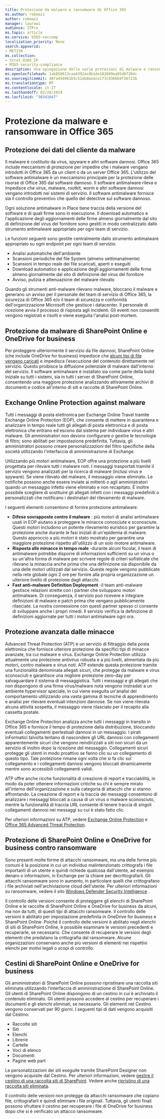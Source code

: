 ```yaml
---
title: Protezione da malware e ransomware di Office 365
ms.author: robmazz
author: robmazz
manager: laurawi
audience: ITPro
ms.topic: article
ms.service: O365-seccomp
localization_priority: None
search.appverid:
- MET150
ms.collection:
- Strat_O365_IP
- M365-security-compliance
description: Una spiegazione delle varie protezioni di malware e ransomware all'interno di Office 365.
ms.openlocfilehash: 1ab850613caa4392ac8b1de102609ea85d8720dc
ms.sourcegitcommit: 48fa456981b5c52ab8aeace173c8366b9f36723b
ms.translationtype: MT
ms.contentlocale: it-IT
ms.lasthandoff: 02/28/2019
ms.locfileid: "30341647"
---
```

# <a name="malware-and-ransomware-protection-in-office-365"></a>Protezione da malware e ransomware in Office 365

## <a name="protecting-customer-data-from-malware"></a>Protezione dei dati del cliente da malware

Il malware è costituito da virus, spyware e altri software dannosi. Office 365 include meccanismi di protezione per impedire che i malware vengano introdotti in Office 365 da un client o da un server Office 365. L'utilizzo del software antimalware è un meccanismo principale per la protezione delle risorse di Office 365 dal software dannoso. Il software antimalware rileva e impedisce che virus, malware, rootkit, worm e altri software dannosi vengano introdotti nei sistemi di servizio. Il software antimalware fornisce sia il controllo preventivo che quello del detective sul software dannoso.

Ogni soluzione antimalware in Place tiene traccia della versione del software e di quali firme sono in esecuzione. Il download automatico e l'applicazione degli aggiornamenti delle firme almeno giornalmente dal sito di definizione del virus del fornitore sono gestiti in modo centralizzato dallo strumento antimalware appropriato per ogni team di servizio.

Le funzioni seguenti sono gestite centralmente dallo strumento antimalware appropriato su ogni endpoint per ogni team di servizio:

- Analisi automatiche dell'ambiente
- Scansioni periodiche del file System (almeno settimanalmente) 
- Scansioni in tempo reale dei file scaricati, aperti o eseguiti 
- Download automatico e applicazione degli aggiornamenti delle firme almeno giornalmente dal sito di definizione del virus del fornitore
- Avviso, pulizia e attenuazione del malware rilevato

Quando gli strumenti anti-malware rilevano malware, bloccano il malware e generano un avviso per il personale del team di servizio di Office 365, la sicurezza di Office 365 e/o il team di sicurezza e conformità dell'organizzazione Microsoft che gestisce i datacenter. Il personale di ricezione avvia il processo di risposta agli incidenti. Gli eventi non consentiti vengono registrati e risolti e viene eseguita l'analisi post-mortem. 

## <a name="sharepoint-online-and-onedrive-for-business-protection-against-malware"></a>Protezione da malware di SharePoint Online e OneDrive for business

Per proteggere ulteriormente il servizio da file dannosi, SharePoint Online (che include OneDrive for business) impedisce che [alcuni tipi di file vengano caricati](https://support.office.com/article/Types-of-files-that-cannot-be-added-to-a-list-or-library-30BE234D-E551-4C2A-8DE8-F8546FFBF5B3) e impedisca l'esecuzione del contenuto direttamente nel servizio. Questo proibisce la diffusione potenziale di malware dall'interno del servizio. Il software antimalware è installato sia come parte della build iniziale su tutti i sistemi, sia in tutti i server di SharePoint Online, consentendo una maggiore protezione analizzando attivamente archivi di documenti e codice all'interno di siti e raccolte di SharePoint Online. 

## <a name="exchange-online-protection-against-malware"></a>Exchange Online Protection against malware

Tutti i messaggi di posta elettronica per Exchange Online Travel tramite Exchange Online Protection (EOP), che consente di mettere in quarantena e analizzare in tempo reale tutti gli allegati di posta elettronica e di posta elettronica che entrano ed escono dal sistema per individuare virus e altri malware. Gli amministratori non devono configurare o gestire le tecnologie di filtro; sono abilitati per impostazione predefinita. Tuttavia, gli amministratori possono creare personalizzazioni del filtro specifiche della società utilizzando l'interfaccia di amministrazione di Exchange.

Utilizzando più motori antimalware, EOP offre una protezione a più livelli progettata per rilevare tutti i malware noti. I messaggi trasportati tramite il servizio vengono analizzati per la ricerca di malware (inclusi virus e spyware). Se viene rilevato del malware, il messaggio viene eliminato. Le notifiche possono anche essere inviate ai mittenti o agli amministratori quando un messaggio infetto viene eliminato e non recapitato. È inoltre possibile scegliere di sostituire gli allegati infetti con i messaggi predefiniti o personalizzati che notificano i destinatari del rilevamento di malware.

I seguenti elementi consentono di fornire protezione antimalware:

- **Difese sovrapposte contro il malware** : più motori di analisi antimalware usati in EOP aiutano a proteggere le minacce conosciute e sconosciute. Questi motori includono un potente rilevamento euristico per garantire la protezione anche durante le fasi iniziali di un'epidemia di malware. Questo approccio a più motori è stato mostrato per garantire una maggiore protezione rispetto all'utilizzo di un solo motore antimalware.
- **Risposta alle minacce in tempo reale** -durante alcuni focolai, il team di antimalware potrebbe disporre di informazioni sufficienti su un virus o su un'altra forma di malware per scrivere regole di criteri sofisticate che rilevano la minaccia anche prima che una definizione sia disponibile da una delle motori utilizzati dal servizio. Queste regole vengono pubblicate nella rete globale ogni 2 ore per fornire alla propria organizzazione un ulteriore livello di protezione dagli attacchi.
- **Fast anti-malware Definition Deployment** -il team anti-malware gestisce relazioni strette con i partner che sviluppano motori antimalware. Di conseguenza, il servizio può ricevere e integrare definizioni di malware e patch prima che vengano pubblicamente rilasciate. La nostra connessione con questi partner spesso ci consente di sviluppare anche i propri rimedi. Il servizio verifica la definizione di definizioni aggiornate per tutti i motori antimalware ogni ora.

## <a name="advanced-threat-protection"></a>Protezione avanzata dalle minacce

Advanced Threat Protection (ATP) è un servizio di filtraggio della posta elettronica che fornisce ulteriore protezione da specifici tipi di minacce avanzate, tra cui malware e virus. Exchange Online Protection utilizza attualmente una protezione antivirus robusta e a più livelli, alimentata da più motori, contro malware e virus noti. ATP estende questa protezione tramite una funzionalità denominata allegati sicuri, che protegge da malware e virus sconosciuti e garantisce una migliore protezione zero-day per salvaguardare il sistema di messaggistica. Tutti i messaggi e gli allegati che non dispongono di una firma virus/malware nota vengono instradati a un ambiente hypervisor speciale, in cui viene eseguita un'analisi del comportamento utilizzando una vasta gamma di tecniche di apprendimento e analisi per rilevare eventuali intenzioni dannose. Se non viene rilevata alcuna attività sospetta, il messaggio viene rilasciato per il recapito alla cassetta postale.

Exchange Online Protection analizza anche tutti i messaggi in transito in Office 365 e fornisce il tempo di protezione dalla distribuzione, bloccando eventuali collegamenti ipertestuali dannosi in un messaggio. I pirati inFormatici talvolta tentano di nascondere gli URL dannosi con collegamenti apparentemente sicuri che vengono reindirizzati a siti non sicuri da un servizio di inoltro dopo la ricezione del messaggio. Collegamenti sicuri protegge gli utenti in modo proattivo se fanno clic su un collegamento di questo tipo. Tale protezione rimane ogni volta che si fa clic sul collegamento e i collegamenti dannosi vengono bloccati dinamicamente mentre sono accessibili collegamenti validi.

ATP offre anche ricche funzionalità di creazione di report e tracciabilità, in modo da poter ottenere informazioni critiche su chi è sempre mirato all'interno dell'organizzazione e sulla categoria di attacchi che si stanno affrontando. La creazione di report e la traccia dei messaggi consentono di analizzare i messaggi bloccati a causa di un virus o malware sconosciuto, mentre la funzionalità di traccia URL consente di tenere traccia di singoli collegamenti dannosi nei messaggi su cui è stato fatto clic. 

Per ulteriori informazioni su ATP, vedere [Exchange Online Protection](https://docs.microsoft.com/Office365/SecurityCompliance/eop/exchange-online-protection-overview) e [Office 365 Advanced Threat Protection](office-365-atp.md).

## <a name="sharepoint-online-and-onedrive-for-business-protection-against-ransomware"></a>Protezione di SharePoint Online e OneDrive for business contro ransomware

Sono presenti molte forme di attacchi ransomware, ma una delle forme più comuni è la posizione in cui un individuo malintenzionato crittografa i file importanti di un utente e quindi richiede qualcosa dall'utente, ad esempio denaro o informazioni, in Exchange per la chiave per decrittografarli. Gli attacchi ransomware sono in aumento, in particolare quelli che crittografano i file archiviati nell'archiviazione cloud dell'utente. Per ulteriori informazioni su ransomware, vedere il sito [Windows Defender Security Intelligence](https://www.microsoft.com/en-us/wdsi) .

Il controllo delle versioni consente di proteggere gli elenchi di SharePoint Online e le raccolte di SharePoint Online e OneDrive for business da alcuni, ma non da tutti, di questi tipi di attacchi ransomware. Il controllo delle versioni è abilitato per impostazione predefinita in OneDrive for business e SharePoint Online. Poiché il controllo delle versioni è abilitato negli elenchi di siti di SharePoint Online, è possibile esaminare le versioni precedenti e recuperarle, se necessario. Che consente di recuperare le versioni degli elementi che predatano la crittografia dal ransomware. Alcune organizzazioni conservano anche più versioni di elementi nei rispettivi elenchi per motivi legali o scopi di controllo.

## <a name="sharepoint-online-and-onedrive-for-business-recycle-bins"></a>Cestini di SharePoint Online e OneDrive for business

Gli amministratori di SharePoint Online possono ripristinare una raccolta siti eliminata utilizzando l'interfaccia di amministrazione di SharePoint Online. Gli utenti di SharePoint Online dispongono di un cestino in cui è archiviato il contenuto eliminato. Gli utenti possono accedere al cestino per recuperare i documenti e gli elenchi eliminati, se necessario. Gli elementi nel Cestino vengono conservati per 90 giorni. I seguenti tipi di dati vengono acquisiti dal Cestino:

- Raccolte siti
- Siti
- Elenchi
- Librerie
- Cartelle
- Voci di elenco
- Documenti
- Pagine web part

Le personalizzazioni dei siti eseguite tramite SharePoint Designer non vengono acquisite dal Cestino. Per ulteriori informazioni, vedere [gestire il cestino di una raccolta siti di SharePoint](https://support.office.com/article/restore-deleted-items-from-the-site-collection-recycle-bin-5fa924ee-16d7-487b-9a0a-021b9062d14b?ui=en-US&rs=en-US&ad=US). Vedere anche [ripristino di una raccolta siti eliminata](https://docs.microsoft.com/sharepoint/restore-deleted-site-collection?redirectSourcePath=%252fen-us%252farticle%252frestore-a-deleted-site-collection-91c18651-c017-47d1-9c27-3a22f325d6f1).

Il controllo delle versioni non protegge da attacchi ransomware che copiano file, crittografarli e quindi eliminare i file originali. Tuttavia, gli utenti finali possono sfruttare il cestino per recuperare i file di OneDrive for business dopo che si è verificato un attacco ransomware.